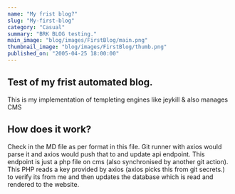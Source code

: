 ```yaml
---
name: "My frist blog?"
slug: "My-first-blog"
category: "Casual"
summary: "BRK BLOG testing."
main_image: "blog/images/FirstBlog/main.png"
thumbnail_image: "blog/images/FirstBlog/thumb.png"
published_on: "2005-04-25 18:00:00"
---
```


## Test of my frist automated blog.

This is my implementation of templeting engines like jeykill & also manages CMS

## How does it work?

Check in the MD file as per format in this file. Git runner with axios would parse it and axios would push that to and update api endpoint. This endpoint is just a php file on cms (also synchronised by another git action). This PHP reads a key provided by axios (axios picks this from git secrets.) to verify its from me and then updates the database which is read and rendered to the website.
